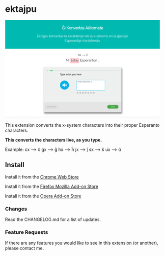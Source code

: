 # ektajpu #

![Screenshot of App](img/branding/screenshot.png "Screenshot of App")

This extension converts the x-system characters into their proper Esperanto characters.

**This converts the characters live, as you type.**

Example:
cx ⟶ ĉ
gx ⟶ ĝ
hx ⟶ ĥ
jx ⟶ ĵ
sx ⟶ ŝ
ux ⟶ ŭ

## Install ##

Install it from the [Chrome Web Store](https://chrome.google.com/webstore/detail/ektajpu-esperanto-text-co/imcphpmkkohhbaipkceicfheidilofbo)

Install it from the [Firefox Mozilla Add-on Store](https://addons.mozilla.org/addon/ektajpu-esperanto-converter/)

Install it from the [Opera Add-on Store](https://addons.opera.com/en/extensions/details/ektajpu-esperanto-text-converter/?display=en)

### Changes ###

Read the CHANGELOG.md for a list of updates.

### Feature Requests ###

If there are any features you would like to see in this extension (or another), please contact me.
